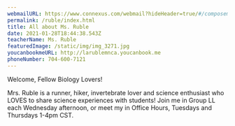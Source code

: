 ```yaml
---
webmailURL: https://www.connexus.com/webmail?hideHeader=true/#/composemessage?idRecipient=3453988
permalink: /ruble/index.html
title: All about Ms. Ruble
date: 2021-01-28T18:44:38.543Z
teacherName: Ms. Ruble
featuredImage: /static/img/img_3271.jpg
youcanbookmeURL: http://larublemnca.youcanbook.me
phoneNumber: 704-600-7121
---
```

Welcome, Fellow Biology Lovers!

Mrs. Ruble is a runner, hiker, invertebrate lover and science enthusiast who LOVES to share science experiences with students! Join me in Group LL each Wednesday afternoon, or meet my in Office Hours, Tuesdays and Thursdays 1-4pm CST.